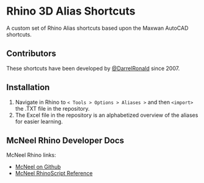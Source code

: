 # Rhino 3D Alias Shortcuts
A custom set of Rhino Alias shortcuts based upon the Maxwan AutoCAD shortcuts.

## Contributors
These shortcuts have been developed by [@DarrelRonald](https://github.com/DarrelRonald) since 2007. 

## Installation
1. Navigate in Rhino to `< Tools > Options > Aliases >` and then `<import>` the .TXT file in the repository. 
1. The Excel file in the repository is an alphabetized overview of the aliases for easier learning.

## McNeel Rhino Developer Docs
McNeel Rhino links:
* [McNeel on Github](https://github.com/mcneel)
* [McNeel RhinoScript Reference](https://developer.rhino3d.com/guides/rhinoscript/)
